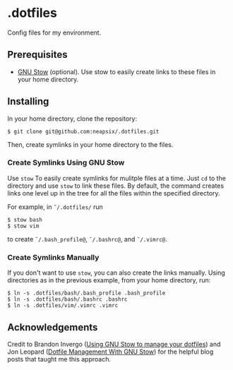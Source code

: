 # .dotfiles

Config files for my environment.

## Prerequisites
* [GNU Stow](https://www.gnu.org/software/stow/) (optional). Use stow to easily create links to these files in your home directory.

## Installing
In your home directory, clone the repository:
```
$ git clone git@github.com:neapsix/.dotfiles.git
```

Then, create symlinks in your home directory to the files.

### Create Symlinks Using GNU Stow
Use `stow` To easily create symlinks for mulitple files at a time. Just `cd` to the directory and use `stow` to link these files. By default, the command creates links one level up in the tree for all the files within the specified directory.

For example, in `˜/.dotfiles/` run

```
$ stow bash
$ stow vim
```

to create `˜/.bash_profile@`, `˜/.bashrc@`, and `˜/.vimrc@`.

### Create Symlinks Manually

If you don't want to use `stow`, you can also create the links manually. Using directories as in the previous example, from your home directory, run:

```
$ ln -s .dotfiles/bash/.bash_profile .bash_profile
$ ln -s .dotfiles/bash/.bashrc .bashrc
$ ln -s .dotfiles/vim/.vimrc .vimrc
``` 

## Acknowledgements
Credit to Brandon Invergo ([Using GNU Stow to manage your dotfiles](http://brandon.invergo.net/news/2012-05-26-using-gnu-stow-to-manage-your-dotfiles.html))  and Jon Leopard ([Dotfile Management With GNU Stow](https://jonleopard.com/blog/dotfile-management-with-gnu-stow/)) for the helpful blog posts that taught me this approach.
